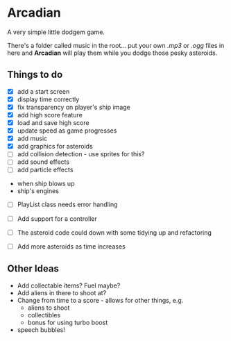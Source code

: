 # Arcadian

A very simple little dodgem game.

There's a folder called music in the root... put your own _.mp3_ or _.ogg_ files in here and __Arcadian__ will play them while you dodge those pesky asteroids.

## Things to do

- [x] add a start screen
- [x] display time correctly
- [x] fix transparency on player's ship image
- [x] add high score feature
- [x] load and save high score
- [x] update speed as game progresses
- [x] add music
- [x] add graphics for asteroids
- [ ] add collision detection - use sprites for this?
- [ ] add sound effects
- [ ] add particle effects
- when ship blows up
- ship's engines
- [ ] PlayList class needs error handling
- [ ] Add support for a controller
- [ ] The asteroid code could down with some tidying up and refactoring
- [ ] Add more asteroids as time increases


## Other Ideas

- Add collectable items?  Fuel maybe?
- Add aliens in there to shoot at?
- Change from time to a score - allows for other things,  e.g.
  - aliens to shoot
  - collectibles
  - bonus for using turbo boost
- speech bubbles! 
